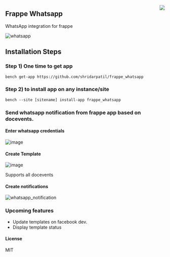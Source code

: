 <a href="https://zerodha.tech"><img src="https://zerodha.tech/static/images/github-badge.svg" align="right" /></a>

## Frappe Whatsapp

WhatsApp integration for frappe


![whatsapp](https://user-images.githubusercontent.com/11792643/203741234-29edeb1b-e2f9-4072-98c4-d73a84b48743.gif)



## Installation Steps
### Step 1) One time to get app

```bench get-app https://github.com/shridarpatil/frappe_whatsapp```

### Step 2) to install app on any instance/site

```bench --site [sitename] install-app frappe_whatsapp```



### Send whatsapp notification from frappe app based on docevents.

#### Enter whatsapp credentials

![image](https://user-images.githubusercontent.com/11792643/198827382-90283b36-f8ab-430e-a909-1b600d6f5da4.png)

#### Create Template
![image](https://user-images.githubusercontent.com/11792643/198827355-ebf9c113-f39a-4d37-98f7-38f719fb2d1f.png)



Supports all docevents

#### Create notifications
![whatsapp_notification](https://user-images.githubusercontent.com/11792643/198827295-f6d756a3-6289-40b3-99ea-0394efb61041.png)


### Upcoming features
* Update templates on facebook dev.
* Display template status

#### License

MIT
